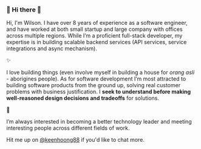 <!-- <p align='center'>
<a href="https://dev.to/waylonwalker"><img height="350" src="https://raw.githubusercontent.com/wilsoncode/wilsoncode/master/octocat.png"></a><br />
<a href="https://dev.to/wilsoncode">
  <img src="https://d2fltix0v2e0sb.cloudfront.net/dev-badge.svg" alt="Wilson Lai's DEV Profile" height="30" width="30">
</a>
</p>
 -->
### :space_invader: Hi there 👋

Hi, I'm Wilson. I have over 8 years of experience as a software engineer, and have worked at both small startup and large company with offices across multiple regions. While I’m a proficient full-stack developer, my expertise is in building scalable backend services (API services, service integrations and async mechanism).

✨

I love building things (even involve myself in building a house for _orang asli_ - aborigines people). As for software development I’m most attracted to building software products from the ground up, solving real customer problems with business justification. I __seek to understand before making well-reasoned design decisions and tradeoffs__ for solutions.

🚀

I’m always interested in becoming a better technology leader and meeting interesting people across different fields of work.

Hit me up on [@keenhoong88](https://twitter.com/keenhoong88) if you'd like to chat more.
<!--
**wilsoncode/wilsoncode** is a ✨ _special_ ✨ repository because its `README.md` (this file) appears on your GitHub profile.

Here are some ideas to get you started:

- 🔭 I’m currently working on ...
- 🌱 I’m currently learning ...
- 👯 I’m looking to collaborate on ...
- 🤔 I’m looking for help with ...
- 💬 Ask me about ...
- 📫 How to reach me: ...
- 😄 Pronouns: ...
- ⚡ Fun fact: ...
-->
